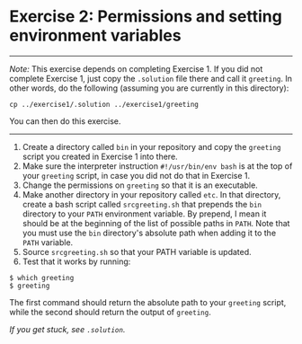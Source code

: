 # Exercise 2: Permissions and setting environment variables

-------------------------------------------------------------------------------
*Note:* This exercise depends on completing Exercise 1. If you did not complete
Exercise 1, just copy the `.solution` file there and call it `greeting`. In
other words, do the following (assuming you are currently in this directory):
```
cp ../exercise1/.solution ../exercise1/greeting
```
You can then do this exercise.

-------------------------------------------------------------------------------

1. Create a directory called `bin` in your repository and copy the `greeting` script you created in Exercise 1 into there. 
2. Make sure the interpreter instruction `#!/usr/bin/env bash` is at the top of your `greeting` script, in case you did not do that in Exercise 1.
3. Change the permissions on `greeting` so that it is an executable.
4. Make another directory in your repository called `etc`. In that directory, create a bash script called `srcgreeting.sh` that prepends the `bin` directory to your `PATH` environment variable. By prepend, I mean it should be at the beginning of the list of possible paths in `PATH`. Note that you must use the `bin` directory's absolute path when adding it to the `PATH` variable.
5. Source `srcgreeting.sh` so that your PATH variable is updated.
6. Test that it works by running:
```
$ which greeting
$ greeting
```
   The first command should return the absolute path to your `greeting` script, while the second should return the output of `greeting`.

*If you get stuck, see `.solution`.*
